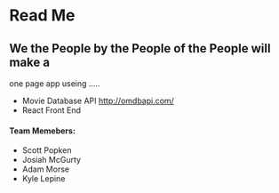# Read Me
## We the People by the People of the People will make a 
one page app useing .....
- Movie Database API http://omdbapi.com/
- React Front End

#### Team Memebers:
- Scott Popken
- Josiah McGurty
- Adam Morse
- Kyle Lepine
